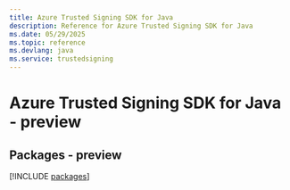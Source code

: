 ```yaml
---
title: Azure Trusted Signing SDK for Java
description: Reference for Azure Trusted Signing SDK for Java
ms.date: 05/29/2025
ms.topic: reference
ms.devlang: java
ms.service: trustedsigning
---
```

# Azure Trusted Signing SDK for Java - preview
## Packages - preview
[!INCLUDE [packages](trusted-signing-index.md)]